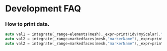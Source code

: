 Development FAQ
===============

### How to print data.

```cpp
auto val1 = integrate(_range=elements(mesh),_expr=print(idv(myScalar),"myScalar") );
auto val2 = integrate(_range=markedfaces(mesh,"markerName"),_expr=print(idv(myScalar),"myScalar") );
auto val2 = integrate(_range=markedfaces(mesh,"markerName"),_expr=print(trans(idv(myVector)),"myVectorTrans")*print(idv(myVector),"myVector") );
```
